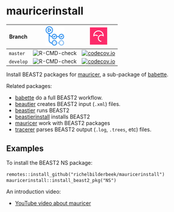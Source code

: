 # mauricerinstall

Branch   |[![GitHub Actions logo](man/figures/GitHubActions.png)](https://github.com/ropensci/mauricerinstall/actions)|[![Codecov logo](man/figures/Codecov.png)](https://www.codecov.io)
---------|------------------------------------------------------------------------------------------------------------|------------------------------------------------------------------------------------------------------------------------------------------------------------------
`master` |![R-CMD-check](https://github.com/ropensci/mauricerinstall/workflows/R-CMD-check/badge.svg?branch=master)   |[![codecov.io](https://codecov.io/github/ropensci/mauricerinstall/coverage.svg?branch=master)](https://codecov.io/github/ropensci/mauricerinstall/branch/master)
`develop`|![R-CMD-check](https://github.com/ropensci/mauricerinstall/workflows/R-CMD-check/badge.svg?branch=develop)  |[![codecov.io](https://codecov.io/github/ropensci/mauricerinstall/coverage.svg?branch=develop)](https://codecov.io/github/ropensci/mauricerinstall/branch/develop)

Install BEAST2 packages for [mauricer](https://github.com/ropensci/mauricer), 
a sub-package of [babette](https://github.com/ropensci/babette).

Related packages:

 * [babette](https://github.com/ropensci/babette) do a full BEAST2 workflow.
 * [beautier](https://github.com/ropensci/beautier) creates BEAST2 input (`.xml`) files.
 * [beastier](https://github.com/ropensci/beastier) runs BEAST2
 * [beastierinstall](https://github.com/richelbilderbeek/beastierinstall) installs BEAST2
 * [mauricer](https://github.com/ropensci/mauricer) work with BEAST2 packages
 * [tracerer](https://github.com/ropensci/tracerer) parses BEAST2 output (`.log`, `.trees`, etc) files.

## Examples

To install the BEAST2 NS package:

```
remotes::install_github("richelbilderbeek/mauricerinstall")
mauricerinstall::install_beast2_pkg("NS")
```

An introduction video:

 * [YouTube video about mauricer](https://youtu.be/Yk737gorcrw)

